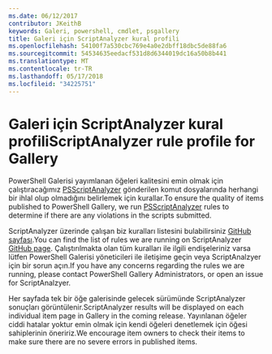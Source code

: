 ```yaml
---
ms.date: 06/12/2017
contributor: JKeithB
keywords: Galeri, powershell, cmdlet, psgallery
title: Galeri için ScriptAnalyzer kural profili
ms.openlocfilehash: 54100f7a530cbc769e4a0e2dbff18dbc5de88fa6
ms.sourcegitcommit: 54534635eedacf531d8d6344019dc16a50b8b441
ms.translationtype: MT
ms.contentlocale: tr-TR
ms.lasthandoff: 05/17/2018
ms.locfileid: "34225751"
---
```

# <a name="scriptanalyzer-rule-profile-for-gallery"></a><span data-ttu-id="5b6fb-103">Galeri için ScriptAnalyzer kural profili</span><span class="sxs-lookup"><span data-stu-id="5b6fb-103">ScriptAnalyzer rule profile for Gallery</span></span>

<span data-ttu-id="5b6fb-104">PowerShell Galerisi yayımlanan öğeleri kalitesini emin olmak için çalıştıracağımız [PSScriptAnalyzer](https://github.com/PowerShell/PSScriptAnalyzer) gönderilen komut dosyalarında herhangi bir ihlal olup olmadığını belirlemek için kurallar.</span><span class="sxs-lookup"><span data-stu-id="5b6fb-104">To ensure the quality of items published to PowerShell Gallery, we run [PSScriptAnalyzer](https://github.com/PowerShell/PSScriptAnalyzer) rules to determine if there are any violations in the scripts submitted.</span></span>

<span data-ttu-id="5b6fb-105">ScriptAnalyzer üzerinde çalışan biz kuralları listesini bulabilirsiniz [GitHub sayfası](https://github.com/PowerShell/PSScriptAnalyzer/blob/development/Engine/Settings/PSGallery.psd1).</span><span class="sxs-lookup"><span data-stu-id="5b6fb-105">You can find the list of rules we are running on ScriptAnalyzer [GitHub page](https://github.com/PowerShell/PSScriptAnalyzer/blob/development/Engine/Settings/PSGallery.psd1).</span></span>
<span data-ttu-id="5b6fb-106">Çalıştırılmakta olan tüm kuralları ile ilgili endişeleriniz varsa lütfen PowerShell Galerisi yöneticileri ile iletişime geçin veya ScriptAnalzyer için bir sorun açın.</span><span class="sxs-lookup"><span data-stu-id="5b6fb-106">If you have any concerns regarding the rules we are running, please contact PowerShell Gallery Administrators, or open an issue for ScriptAnalzyer.</span></span>

<span data-ttu-id="5b6fb-107">Her sayfada tek bir öğe galerisinde gelecek sürümünde ScriptAnalyzer sonuçları görüntülenir.</span><span class="sxs-lookup"><span data-stu-id="5b6fb-107">ScriptAnalyzer results will be displayed on each individual item page in Gallery in the coming release.</span></span> <span data-ttu-id="5b6fb-108">Yayınlanan öğeler ciddi hatalar yoktur emin olmak için kendi öğeleri denetlemek için öğesi sahiplerinin öneririz.</span><span class="sxs-lookup"><span data-stu-id="5b6fb-108">We encourage item owners to check their items to make sure there are no severe errors in published items.</span></span>
